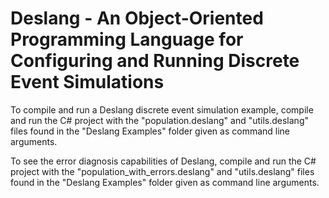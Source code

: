 # Deslang - An Object-Oriented Programming Language for Configuring and Running Discrete Event Simulations

To compile and run a Deslang discrete event simulation example, compile and run the C# project with the "population.deslang"
and "utils.deslang" files found in the "Deslang Examples" folder given as command line arguments. 

To see the error diagnosis capabilities of Deslang, compile and run the C# project with the "population_with_errors.deslang"
and "utils.deslang" files found in the "Deslang Examples" folder given as command line arguments. 
